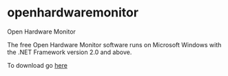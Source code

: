 # openhardwaremonitor
Open Hardware Monitor

The free Open Hardware Monitor software runs on Microsoft Windows with the .NET Framework version 2.0 and above. 

To download go [here](https://openhardwaremonitor.org/downloads/)
